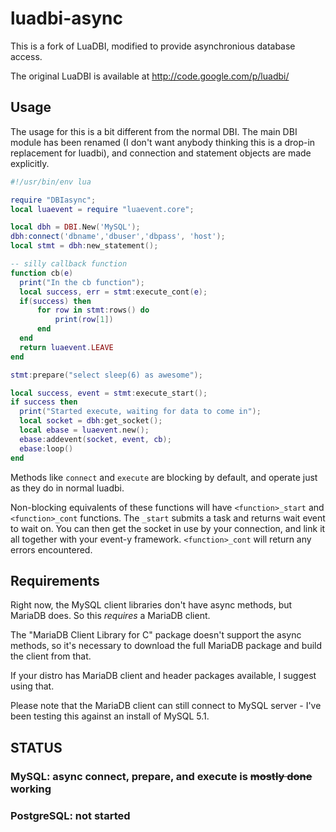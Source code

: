 # luadbi-async

This is a fork of LuaDBI, modified to provide asynchronious database access.

The original LuaDBI is available at http://code.google.com/p/luadbi/

## Usage

The usage for this is a bit different from the normal DBI. The main DBI module has been renamed (I don't want anybody thinking this is a drop-in replacement for luadbi), and connection and statement objects are made explicitly.

```lua
#!/usr/bin/env lua

require "DBIasync";
local luaevent = require "luaevent.core";

local dbh = DBI.New('MySQL');
dbh:connect('dbname','dbuser','dbpass', 'host');
local stmt = dbh:new_statement();

-- silly callback function
function cb(e)
  print("In the cb function");
  local success, err = stmt:execute_cont(e);
  if(success) then
      for row in stmt:rows() do
          print(row[1])
      end
  end
  return luaevent.LEAVE
end

stmt:prepare("select sleep(6) as awesome");

local success, event = stmt:execute_start();
if success then
  print("Started execute, waiting for data to come in");
  local socket = dbh:get_socket();
  local ebase = luaevent.new();
  ebase:addevent(socket, event, cb);
  ebase:loop()
end
```

Methods like `connect` and `execute` are blocking by default, and operate just as they do in normal luadbi.

Non-blocking equivalents of these functions will have `<function>_start` and `<function>_cont` functions. The `_start` submits a task and returns wait event to wait on. You can then get the socket in use by your connection, and link it all together with your event-y framework. `<function>_cont` will return any errors encountered.

## Requirements

Right now, the MySQL client libraries don't have async methods, but MariaDB does. So this *requires* a MariaDB client.

The "MariaDB Client Library for C" package doesn't support the async methods, so it's necessary to download the full MariaDB package and build the client from that.

If your distro has MariaDB client and header packages available, I suggest using that.

Please note that the MariaDB client can still connect to MySQL server - I've been testing this against an install of MySQL 5.1.

## STATUS

### MySQL: async connect, prepare, and execute is ~~mostly done~~ working
### PostgreSQL: not started
